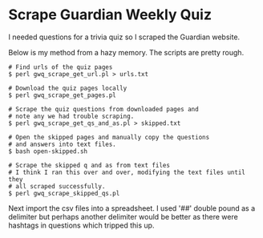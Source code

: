 # Scrape Guardian Weekly Quiz

I needed questions for a trivia quiz so I scraped the Guardian website.

Below is my method from a hazy memory.  The scripts are pretty rough.

```
# Find urls of the quiz pages
$ perl gwq_scrape_get_url.pl > urls.txt

# Download the quiz pages locally
$ perl gwq_scrape_get_pages.pl

# Scrape the quiz questions from downloaded pages and
# note any we had trouble scraping.
$ perl gwq_scrape_get_qs_and_as.pl > skipped.txt

# Open the skipped pages and manually copy the questions 
# and answers into text files.
$ bash open-skipped.sh

# Scrape the skipped q and as from text files
# I think I ran this over and over, modifying the text files until they 
# all scraped successfully. 
$ perl gwq_scrape_skipped_qs.pl
```

Next import the csv files into a spreadsheet.  I used '##' double pound as a
delimiter but perhaps another delimiter would be better as there were hashtags
in questions which tripped this up.


